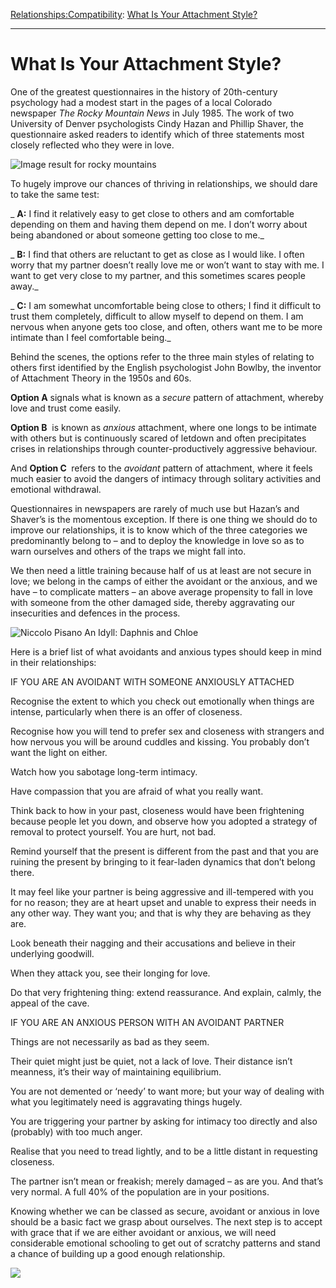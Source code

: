 [Relationships:](https://www.theschooloflife.com/thebookoflife/category/relationships/)[Compatibility](https://www.theschooloflife.com/thebookoflife/category/relationships/compatibility/): [What Is Your Attachment Style?](https://www.theschooloflife.com/thebookoflife/what-is-your-attachment-style/)

* * *

# What Is Your Attachment Style?

One of the greatest questionnaires in the history of 20th-century psychology had a modest start in the pages of a local Colorado newspaper&nbsp;_The Rocky Mountain News_ in July 1985. The work of two University of Denver psychologists Cindy Hazan and Phillip Shaver, the questionnaire asked readers to identify which of three statements most closely reflected who they were in love.

![Image result for rocky mountains](https://www.offthebeatenpath.com/wp-content/uploads/2016/11/rockymountains_region_main.jpg)

To hugely improve our chances of thriving in relationships, we should dare to take the same test:

_ **A:** I find it relatively easy to get close to others and am comfortable depending on them and having them depend on me. I don’t worry about being abandoned or about someone getting too close to me._

_ **B:** I find that others are reluctant to get as close as I would like. I often worry that my partner doesn’t really love me or won’t want to stay with me. I want to get very close to my partner, and this sometimes scares people away._

_ **C:** I am somewhat uncomfortable being close to others; I find it difficult to trust them completely, difficult to allow myself to depend on them. I am nervous when anyone gets too close, and often, others want me to be more intimate than I feel comfortable being._

Behind the scenes, the options refer to the three main styles of relating to others first identified by the English psychologist John Bowlby, the inventor of Attachment Theory in the 1950s and 60s.

**Option A** signals what is known as a _secure_ pattern of attachment, whereby love and trust come easily.

**Option B** &nbsp;is known as _anxious_ attachment, where one longs to be intimate with others but is continuously scared of letdown and often precipitates crises in relationships through counter-productively aggressive behaviour.

And **Option C&nbsp;** refers to the _avoidant_ pattern of attachment, where it feels much easier to avoid the dangers of intimacy through solitary activities and emotional withdrawal.

Questionnaires in newspapers are rarely of much use but Hazan’s and Shaver’s is the momentous exception. If there is one thing we should do to improve our relationships, it is to know which of the three categories we predominantly belong to – and to deploy the knowledge in love so as to warn ourselves and others of the traps we might fall into.

We then need a little training because half of us at least are not secure in love; we belong in the camps of either the avoidant or the anxious, and we have – to complicate matters – an above average propensity to fall in love with someone from the other damaged side, thereby aggravating our insecurities and defences in the process.

![Niccolo Pisano An Idyll: Daphnis and Chloe](https://i.guim.co.uk/img/static/sys-images/Guardian/About/General/2013/12/30/1388426053991/Niccolo-Pisano-An-Idyll-D-001.jpg?w=300&q=55&auto=format&usm=12&fit=max&s=9360f9c91ae0618234fd52f596f8e79d)

Here is a brief list of what avoidants and anxious types should keep in mind in their relationships:

IF YOU ARE AN AVOIDANT WITH SOMEONE ANXIOUSLY ATTACHED

Recognise the extent to which you check out emotionally when things are intense, particularly when there is an offer of closeness.

Recognise how you will tend to prefer sex and closeness with strangers and how nervous you will be around cuddles and kissing. You probably don’t want the light on either.

Watch how you sabotage long-term intimacy.

Have compassion that you are afraid of what you really want.

Think back to how in your past, closeness would have been frightening because people let you down, and observe how you adopted a strategy of removal to protect yourself. You are hurt, not bad.

Remind yourself that the present is different from the past and that you are ruining the present by bringing to it fear-laden dynamics that don’t belong there.

It may feel like your partner is being aggressive and ill-tempered with you for no reason; they are at heart upset and unable to express their needs in any other way. They want you; and that is why they are behaving as they are.

Look beneath their nagging and their accusations and believe in their underlying goodwill.

When they attack you, see their longing for love.

Do that very frightening thing: extend reassurance. And explain, calmly, the appeal of the cave.

IF YOU ARE AN ANXIOUS PERSON WITH AN AVOIDANT PARTNER

Things are not necessarily as bad as they seem.

Their quiet might just be quiet, not a lack of love. Their distance isn’t meanness, it’s their way of maintaining equilibrium.

You are not demented or ‘needy’ to want more; but your way of dealing with what you legitimately need is aggravating things hugely.

You are triggering your partner by asking for intimacy too directly and also (probably) with too much anger.

Realise that you need to tread lightly, and to be a little distant in requesting closeness.

The partner isn’t mean or freakish; merely damaged – as are you. And that’s very normal. A full 40% of the population are in your positions.

Knowing whether we can be classed as secure, avoidant or anxious in love should be a basic fact we grasp about ourselves. The next step is to accept with grace that if we are either avoidant or anxious, we will need considerable emotional schooling to get out of scratchy patterns and stand a chance of building up a good enough relationship.

[![](https://img.youtube.com/vi/2s9ACDMcpjA/0.jpg)](https://www.youtube.com/embed/2s9ACDMcpjA '')

